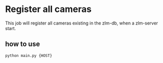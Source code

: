 # Register all cameras
This job will register all cameras existing in the zlm-db, when a zlm-server start.

## how to use
```bash
python main.py {HOST}
```

